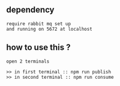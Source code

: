 ## dependency 

```
require rabbit mq set up
and running on 5672 at localhost
```


## how to use this ? 

```
open 2 terminals

>> in first terminal :: npm run publish
>> in second terminal :: npm run consume

```